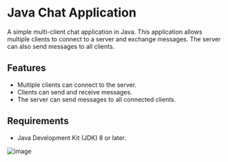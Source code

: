 # Java Chat Application

A simple multi-client chat application in Java. This application allows multiple clients to connect to a server and exchange messages. The server can also send messages to all clients.

## Features

- Multiple clients can connect to the server.
- Clients can send and receive messages.
- The server can send messages to all connected clients.

## Requirements

- Java Development Kit (JDK) 8 or later.

![image](https://github.com/nim3xh/JavaChat/assets/105283769/262c7fa3-9729-431a-b798-d8ea7f6897ca)
